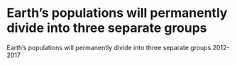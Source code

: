 # Earth’s populations will permanently divide into three separate groups

Earth’s populations will permanently divide into three separate groups
2012-2017